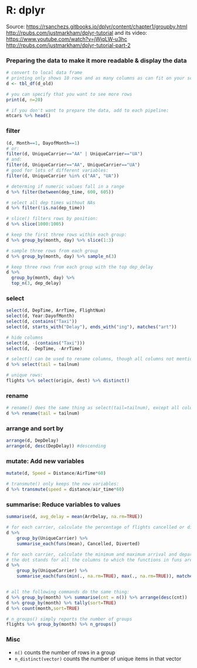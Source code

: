 
# R: dplyr


Source:
https://rsanchezs.gitbooks.io/dplyr/content/chapter1/groupby.html
http://rpubs.com/justmarkham/dplyr-tutorial and its video: https://www.youtube.com/watch?v=jWjqLW-u3hc
http://rpubs.com/justmarkham/dplyr-tutorial-part-2


### Preparing the data to make it more readable & display the data
```R
# convert to local data frame
# printing only shows 10 rows and as many columns as can fit on your screen
d <- tbl_df(d_old)

# you can specify that you want to see more rows
print(d, n=20)

# if you don't want to prepare the data, add to each pipeline:
mtcars %>% head()

```


### filter
```R
(d, Month==1, DayofMonth==1)
# or:
filter(d, UniqueCarrier=="AA" | UniqueCarrier=="UA")
# and:
filter(d, UniqueCarrier=="AA", UniqueCarrier=="UA")  
# good for lots of different variables:
filter(d, UniqueCarrier %in% c("AA", "UA"))

# determing if numeric values fall in a range
d %>% filter(between(dep_time, 600, 605))

# select all dep times without NAs
d %>% filter(!is.na(dep_time))

# slice() filters rows by position:
d %>% slice(1000:1005)

# keep the first three rows within each group:
d %>% group_by(month, day) %>% slice(1:3)

# sample three rows from each group
d %>% group_by(month, day) %>% sample_n(3)

# keep three rows from each group with the top dep_delay
d %>%
  group_by(month, day) %>%
  top_n(3, dep_delay)

```

### select
```R
select(d, DepTime, ArrTime, FlightNum)
select(d, Year:DayofMonth)
select(d, contains("Taxi"))
select(d, starts_with("Delay"), ends_with("ing"), matches("art"))

# hide columns
select(d, -(contains("Taxi")))
select(d, -DepTime, -ArrTime)

# select() can be used to rename columns, though all columns not mentioned are dropped
d %>% select(tail = tailnum)

# unique rows:
flights %>% select(origin, dest) %>% distinct()


```

### rename

```r
# rename() does the same thing as select(tail=tailnum), except all columns not mentioned are kept
d %>% rename(tail = tailnum)

```

### arrange and sort by
```R
arrange(d, DepDelay)
arrange(d, desc(DepDelay)) #descending
```


### mutate: Add new variables
```R
mutate(d, Speed = Distance/AirTime*60)

# transmute() only keeps the new variables:
d %>% transmute(speed = distance/air_time*60)

```


### summarise: Reduce variables to values
```R
summarise(d, avg_delay = mean(ArrDelay, na.rm=TRUE))

# for each carrier, calculate the percentage of flights cancelled or diverted (apply the means to Cancelled and Diverted)
d %>%
    group_by(UniqueCarrier) %>%
    summarise_each(funs(mean), Cancelled, Diverted)

# for each carrier, calculate the minimum and maximum arrival and departure delays (apply both functions to every column that matches "Delay".
# the dot stands for all the columns to which the functions in funs are applied
d %>%
    group_by(UniqueCarrier) %>%
    summarise_each(funs(min(., na.rm=TRUE), max(., na.rm=TRUE)), matches("Delay"))


# all the following commands do the same thing:
d %>% group_by(month) %>% summarise(cnt = n()) %>% arrange(desc(cnt))
d %>% group_by(month) %>% tally(sort=TRUE)
d %>% count(month,sort=TRUE)

# n_groups() simply reports the number of groups
flights %>% group_by(month) %>% n_groups()

```

### Misc
- `n()` counts the number of rows in a group
- `n_distinct(vector)` counts the number of unique items in that vector
